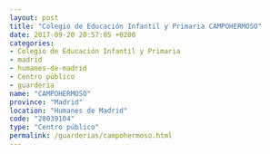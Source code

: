 ```yaml
---
layout: post
title: "Colegio de Educación Infantil y Primaria CAMPOHERMOSO"
date: 2017-09-20 20:57:05 +0200
categories:
- Colegio de Educación Infantil y Primaria
- madrid
- humanes-de-madrid
- Centro público
- guarderia
name: "CAMPOHERMOSO"
province: "Madrid"
location: "Humanes de Madrid"
code: "28039104"
type: "Centro público"
permalink: /guarderias/campohermoso.html
---
```

